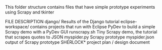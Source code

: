 This folder structure contains files that have simple prototype experiments using Scrapy and tkinter

FILE	    	      DESCRIPTION
django/	    	      Results of the Django tutorial
eclipse-workspace/     contains projects that run with Eclipse PyDev
		      to build a simple Scrapy demo with a PyDev GUI
runscrapy.sh	      Tiny Scrapy demo, the tutorial that scrapes quotes to JSON
myspider.py	      Scrapy prototype
myspider.json	      output of Scrapy prototype
SHERLOCK*	      project plan / design document
